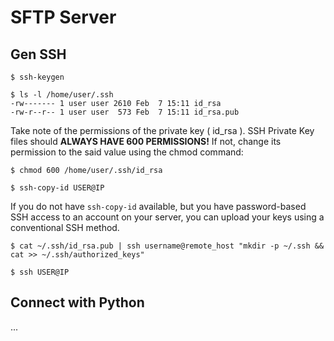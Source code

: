 # SFTP Server

## Gen SSH

```shell
$ ssh-keygen
```

```shell
$ ls -l /home/user/.ssh
-rw------- 1 user user 2610 Feb  7 15:11 id_rsa
-rw-r--r-- 1 user user  573 Feb  7 15:11 id_rsa.pub
```

Take note of the permissions of the private key ( id_rsa ). SSH Private Key
files should **ALWAYS HAVE 600 PERMISSIONS!** If not, change its permission
to the said value using the chmod command:

```shell
$ chmod 600 /home/user/.ssh/id_rsa
```

```shell
$ ssh-copy-id USER@IP
```

If you do not have `ssh-copy-id` available, but you have password-based
SSH access to an account on your server, you can upload your keys using
a conventional SSH method.

```shell
$ cat ~/.ssh/id_rsa.pub | ssh username@remote_host "mkdir -p ~/.ssh && cat >> ~/.ssh/authorized_keys"
```

```shell
$ ssh USER@IP
```

## Connect with Python

...
